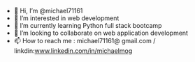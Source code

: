 - 👋 Hi, I’m @michael71161
- 👀 I’m interested in web development
- 🌱 I’m currently learning Python full stack bootcamp 
- 💞️ I’m looking to collaborate on web application development 
- 📫 How to reach me : michael71161@ gmail.com  /  linkdin:www.linkedin.com/in/michaelmog


<!---
michael71161/michael71161 is a ✨ special ✨ repository because its `README.md` (this file) appears on your GitHub profile.
You can click the Preview link to take a look at your changes.
--->
